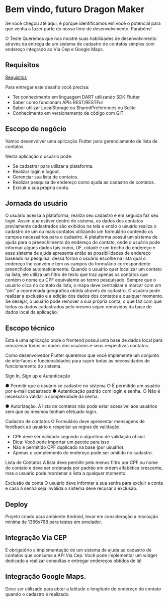 
# Bem vindo, futuro Dragon Maker
Se você chegou até aqui, é porque identificamos em você o potencial para que venha a fazer parte
do nosso time de desenvolvimento. Parabéns!

O Teste
Queremos que nos mostre suas habilidades de desenvolvimento através da entrega de um sistema
de cadastro de contatos simples com endereço integrado ao Via Cep e Google Maps.


## Requisitos

[Requisitos](https://link-da-documentação)

Para entregar este desafio você precisa:
- Ter conhecimento em linguagem DART utilizando SDK Flutter
- Saber como funcionam APIs REST/RESTFul
- Saber utilizar LocalStorage ou SharedPreferences ou Sqlite
- Conhecimento em versionamento de código com GIT.


## Escopo de negócio

Vamos desenvolver uma aplicação Flutter para gerenciamento de lista de contatos.

Nesta aplicação o usuário pode:
- Se cadastrar para utilizar a plataforma.
- Realizar login e logout.
- Gerenciar sua lista de contatos.
- Realizar pesquisa de endereço como ajuda ao cadastro de contatos.
- Excluir a sua própria conta.

## Jornada do usuário

O usuário acessa a plataforma, realiza seu cadastro e em seguida faz seu login.
Assim que estiver dentro do sistema, os dados dos contatos previamente cadastrados são exibidos
na tela e então o usuário realiza o cadastro de um ou mais contatos utilizando um formulário
contendo os campos necessários para o cadastro.
A plataforma possui um sistema de ajuda para o preenchimento do endereço do contato, onde o
usuário pode informar alguns dados tais como, UF, cidade e um trecho do endereço e esse sistema
de ajuda apresenta então as possibilidades de endereço baseado na pesquisa, dessa forma o
usuário escolhe na lista qual o endereço lhe convém e tem os campos do formulário
correspondente preenchidos automaticamente.
Quando o usuário quer localizar um contato na lista, ele utiliza um filtro de texto que traz apenas os
contatos que contém o nome ou CPF equivalente ao termo pesquisado.
Sempre que o usuário clica no contato da lista, o mapa deve centralizar e marcar com um “pin” a
coordenada geográfica obtida através do cadastro.
O usuário pode realizar a exclusão e a edição dos dados dos contatos a qualquer momento.
Se desejar, o usuário pode remover a sua própria conta, o que faz com que todos os dados
cadastrados pelo mesmo sejam removidos da base de dados local da aplicação.

## Escopo técnico

Esta é uma aplicação onde o frontend possui uma base de dados local para armazenar todos os
dados dos usuários e seus respectivos contatos.

Como desenvolvedor Flutter queremos que você implemente um conjunto de interfaces e
funcionalidades para suprir todas as necessidades de funcionamento do sistema.

Sign In, Sign up e Autenticação

● Permitir que o usuário se cadastre no sistema
    ○ É permitido um usuário por e-mail cadastrado
● Autenticação padrão com login e senha.
    ○ Não é necessário validar a complexidade da senha.

● Autorização.
A lista de contatos não pode estar acessível aos usuários sem que os mesmos tenham efetuado
login.

Cadastro de contatos
O Formulário deve apresentar mensagens de feedback ao usuário e respeitar as regras de
validação.
- CPF deve ser validado segundo o algoritmo de validação oficial
- Dica: Você pode importar um pacote para isso
- Não é permitido CPF duplicado na base (por usuário).
- Apenas o complemento do endereço pode ser omitido no cadastro.

Lista de Contatos
A lista deve permitir pelo menos filtro por CPF ou nome do contato e deve ser ordenada por padrão
em ordem alfabética crescente, mas o usuário pode reordenar a lista a qualquer momento.

Exclusão de conta
O usuário deve informar a sua senha para excluir a conta e caso a senha seja inválida o sistema
deve recusar a exclusão.
## Deploy

Projeto criado para ambiente Android, levar em consideração a resolução mínima de 1366x768 para testes em emulador.


## Integração Via CEP

É obrigatório a implementação de um sistema de ajuda ao cadastro de contatos que consuma a
API Via Cep.
Você pode implementar um widget dedicado a realizar consultas e entregar endereços obtidos de
lá!
## Integração Google Maps.

Deve ser utilizado para obter a latitude e longitude do endereço do contato quando o cadastro é
realizado.